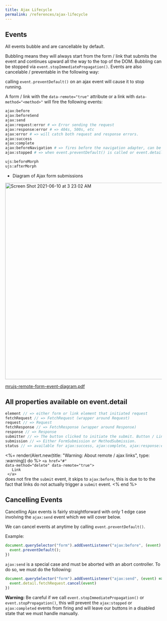 ```yaml
---
title: Ajax Lifecycle
permalink: /references/ajax-lifecycle
---
```


## Events

All events bubble and are cancellable by default.

Bubbling means they will always start from the form / link that submits the event and
continues upward all the way to the top of the DOM. Bubbling can be
stopped via `event.stopImmediatePropagation()`. Events are also
cancelable / preventable in the following way:

calling `event.preventDefault()` on an ajax event will cause it to stop running.

A form / link with the `data-remote="true"` attribute or a link with `data-method="<method>"`
will fire the following events:

```bash
ajax:before
ajax:beforeSend
ajax:send
ajax:request:error # => Error sending the request
ajax:response:error # => 404s, 500s, etc
ajax:error # => will catch both request and response errors.
ajax:success
ajax:complete
ajax:beforeNavigation # => fires before the navigation adapter, can be stopped.
ajax:stopped # => when event.preventDefault() is called or event.detail.fetchRequest.cancel(event) is called.

ujs:beforeMorph
ujs:afterMorph
```

* Diagram of Ajax form submissions

<img width="632" alt="Screen Shot 2021-06-10 at 3 23 02 AM" src="https://user-images.githubusercontent.com/26425882/121482581-47675400-c99b-11eb-9a72-79a09c33ad34.png">

[mrujs-remote-form-event-diagram.pdf](https://github.com/ParamagicDev/mrujs/files/6629160/mrujs-remote-form-event-diagram.pdf)

## All properties available on event.detail

```js
element // => either form or link element that initiated request
fetchRequest // => FetchRequest (wrapper around Request)
request // => Request
fetchResponse // => FetchResponse (wrapper around Response)
response // => Response
submitter // => The button clicked to initiate the submit. Button / Link element
submission // => Either FormSubmission or MethodSubmission.
status // => available for ajax:success, ajax:complete, ajax:response:error, ajax:error
```

<%= render(Alert.new(title: "Warning: About remote / ajax links", type: :warning)) do %>
  <code class="highlight">&lt;a href="#" data-method="delete" data-remote="true"&gt;
    <br>
    &nbsp;&nbsp;Link
    <br>
    &lt;/a&gt;
  </code>
  does not fire the <code class="highlight">submit</code> event, it skips to <code class="highlight">ajax:before</code>, this is due to
  to the fact that links do not actually trigger a <code class="highlight">submit</code> event.
<% end %>

## Cancelling Events

Cancelling Ajax events is fairly straightforward with only 1 edge case
involving the `ajax:send` event which we will cover below.

We can cancel events at anytime by calling `event.preventDefault()`.

Example:

```js
document.querySelector("form").addEventListener("ajax:before", (event) => {
  event.preventDefault();
})
```

`ajax:send` is a special case and must be aborted with an abort
controller. To do so, we must do the following:

```js
document.querySelector("form").addEventListener("ajax:send", (event) => {
  event.detail.fetchRequest.cancel(event)
})
```

<sl-alert type="warning" open>
  <sl-icon slot="icon" name="exclamation-triangle"></sl-icon>
  <strong>Warning:</strong>
  Be careful if we call <code class="highlight">event.stopImmediatePropagation()</code> or
  <code class="highlight">event.stopPropagation()</code>, this will prevent the
  <code class="highlight">ajax:stopped</code> or <code class="highlight">ajax:completed</code> events
  from firing and will leave our buttons in a disabled state that we must handle manually.
</sl-alert>


